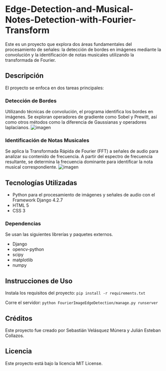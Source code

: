 # Edge-Detection-and-Musical-Notes-Detection-with-Fourier-Transform
Este es un proyecto que explora dos áreas fundamentales del procesamiento de señales: la detección de bordes en imágenes mediante la convolución y la identificación de notas musicales utilizando la transformada de Fourier.

## Descripción
El proyecto se enfoca en dos tareas principales:

### Detección de Bordes
Utilizando técnicas de convolución, el programa identifica los bordes en imágenes. Se exploran operadores de gradiente como Sobel y Prewitt, así como otros métodos como la diferencia de Gaussianas y operadores laplacianos.
![imagen](https://github.com/SebasVM123/Edge-Detection-and-Musical-Notes-Detection-with-Fourier-Transform/assets/42723025/5c182af1-1984-4d50-b53d-b8b32ef57ecf)

### Identificación de Notas Musicales
Se aplica la Transformada Rápida de Fourier (FFT) a señales de audio para analizar su contenido de frecuencia. A partir del espectro de frecuencia resultante, se determina la frecuencia dominante para identificar la nota musical correspondiente.
![imagen](https://github.com/SebasVM123/Edge-Detection-and-Musical-Notes-Detection-with-Fourier-Transform/assets/42723025/57d21696-71e7-4953-95bd-3d6fb1c0f232)

## Tecnologías Utilizadas
* Python para el procesamiento de imágenes y señales de audio con el Framework Django 4.2.7
* HTML 5
* CSS 3

### Dependencias
Se usan las siguientes librerías y paquetes externos.
* Django
* opencv-python
* scipy
* matplotlib
* numpy

## Instrucciones de Uso
Instala los requisitos del proyecto:
`pip install -r requirements.txt`

Corre el servidor:
`python FourierImageEdgeDetection/manage.py runserver`

## Créditos
Este proyecto fue creado por Sebastián Velásquez Múnera y Julián Esteban Collazos.

## Licencia
Este proyecto está bajo la licencia MIT License.
